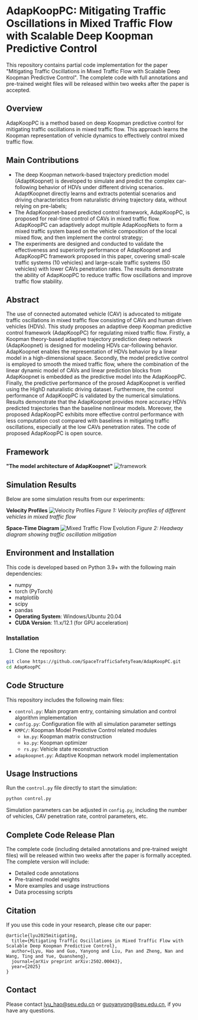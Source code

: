 #  AdapKoopPC: Mitigating Traffic Oscillations in Mixed Traffic Flow with Scalable Deep Koopman Predictive Control

This repository contains partial code implementation for the paper "Mitigating Traffic Oscillations in Mixed Traffic Flow with Scalable Deep Koopman Predictive Control". The complete code with full annotations and pre-trained weight files will be released within two weeks after the paper is accepted.

## Overview
AdapKoopPC is a method based on deep Koopman predictive control for mitigating traffic oscillations in mixed traffic flow. This approach learns the Koopman representation of vehicle dynamics to effectively control mixed traffic flow.

## Main Contributions

- The deep Koopman network-based trajectory prediction model (AdaptKoopnet) is developed to simulate and predict the complex car-following behavior of HDVs under different driving scenarios. AdaptKoopnet directly learns and extracts potential scenarios and driving characteristics from naturalistic driving trajectory data, without relying on pre-labels; 
- The AdapKoopnet-based predicted control framework, AdapKoopPC, is proposed for real-time control of CAVs in mixed traffic flow. AdapKoopPC can adaptively adopt multiple AdapKoopNets to form a mixed traffic system based on the vehicle composition of the local mixed flow, and then implement the control strategy;
- The experiments are designed and conducted to validate the effectiveness and superiority performance of AdapKoopnet and AdapKoopPC framework proposed in this paper, covering small-scale traffic systems (10 vehicles) and large-scale traffic systems (50 vehicles) with lower CAVs penetration rates. The results demonstrate the ability of AdapKoopPC to reduce traffic flow oscillations and improve traffic flow stability.

## Abstract

The use of connected automated vehicle (CAV) is advocated to mitigate traffic oscillations in mixed traffic flow consisting of CAVs and human driven vehicles (HDVs). This study proposes an adaptive deep Koopman predictive control framework (AdapKoopPC) for regulating mixed traffic flow. Firstly, a Koopman theory-based adaptive trajectory prediction deep network (AdapKoopnet) is designed for modeling HDVs car-following behavior. AdapKoopnet enables the representation of HDVs behavior by a linear model in a high-dimensional space. Secondly, the model predictive control is employed to smooth the mixed traffic flow, where the combination of the linear dynamic model of CAVs and linear prediction blocks from AdapKoopnet is embedded as the predictive model into the AdapKoopPC. Finally, the predictive performance of the prosed AdapKoopnet is verified using the HighD naturalistic driving dataset. Furthermore, the control performance of AdapKoopPC is validated by the numerical simulations. Results demonstrate that the AdapKoopnet provides more accuracy HDVs predicted trajectories than the baseline nonlinear models. Moreover, the proposed AdapKoopPC exhibits more effective control performance with less computation cost compared with baselines in mitigating traffic oscillations, especially at the low CAVs penetration rates. The code of proposed AdapKoopPC is open source.

## Framework

**"The model architecture of AdapKoopnet"**
![framework](./figures/AdapKoopnet.png)

## Simulation Results

Below are some simulation results from our experiments:

**Velocity Profiles**
![Velocity Profiles](./figures/velocity_profile.png)
*Figure 1: Velocity profiles of different vehicles in mixed traffic flow*

**Space-Time Diagram**
![Mixed Traffic Flow Evolution](./figures/Flow.png)
*Figure 2: Headway diagram showing traffic oscillation mitigation*

## Environment and Installation

This code is developed based on Python 3.9+ with the following main dependencies:
- numpy
- torch (PyTorch)
- matplotlib
- scipy
- pandas
- **Operating System**: Windows/Ubuntu 20.04
- **CUDA Version**: 11.x/12.1 (for GPU acceleration)

### Installation

1. Clone the repository:
```bash
git clone https://github.com/SpaceTrafficSafetyTeam/AdapKoopPC.git
cd AdapKoopPC
```

## Code Structure

This repository includes the following main files:

- `control.py`: Main program entry, containing simulation and control algorithm implementation
- `config.py`: Configuration file with all simulation parameter settings
- `KMPC/`: Koopman Model Predictive Control related modules
  - `km.py`: Koopman matrix construction
  - `ko.py`: Koopman optimizer
  - `rs.py`: Vehicle state reconstruction
- `adapkoopnet.py`: Adaptive Koopman network model implementation

## Usage Instructions

Run the `control.py` file directly to start the simulation:

```bash
python control.py
```

Simulation parameters can be adjusted in `config.py`, including the number of vehicles, CAV penetration rate, control parameters, etc.

## Complete Code Release Plan

The complete code (including detailed annotations and pre-trained weight files) will be released within two weeks after the paper is formally accepted. The complete version will include:

- Detailed code annotations
- Pre-trained model weights
- More examples and usage instructions
- Data processing scripts

## Citation

If you use this code in your research, please cite our paper:

```
@article{lyu2025mitigating,
  title={Mitigating Traffic Oscillations in Mixed Traffic Flow with Scalable Deep Koopman Predictive Control},
  author={Lyu, Hao and Guo, Yanyong and Liu, Pan and Zheng, Nan and Wang, Ting and Yue, Quansheng},
  journal={arXiv preprint arXiv:2502.00043},
  year={2025}
}
```
## Contact
Please contact lyu_hao@seu.edu.cn or guoyanyong@seu.edu.cn, if you have any questions.
